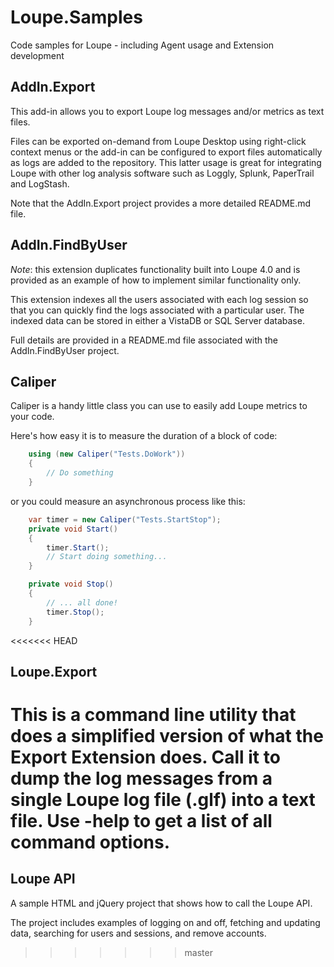 # Loupe.Samples #

Code samples for Loupe - including Agent usage and Extension development

## AddIn.Export ##
This add-in allows you to export Loupe log messages and/or metrics as text files.

Files can be exported on-demand from Loupe Desktop using right-click context menus
or the add-in can be configured to export files automatically as logs are added
to the repository.  This latter usage is great for integrating Loupe with other
log analysis software such as Loggly, Splunk, PaperTrail and LogStash.

Note that the AddIn.Export project provides a more detailed README.md file.

## AddIn.FindByUser ##

*Note*: this extension duplicates functionality built into Loupe 4.0 and is provided
as an example of how to implement similar functionality only.

This extension indexes all the users associated with each log session so that you
can quickly find the logs associated with a particular user.  The indexed data can
be stored in either a VistaDB or SQL Server database.  

Full details are provided in a README.md file associated with the AddIn.FindByUser project.

## Caliper ##

Caliper is a handy little class you can use to easily add Loupe metrics to your code.

Here's how easy it is to measure the duration of a block of code:

```C#
    using (new Caliper("Tests.DoWork"))
    {
        // Do something
    }
```

or you could measure an asynchronous process like this:

```C#
    var timer = new Caliper("Tests.StartStop");
    private void Start()
    {
        timer.Start();
        // Start doing something...
    }

    private void Stop()
    {
        // ... all done!
        timer.Stop();
    }
```

<<<<<<< HEAD
## Loupe.Export ##

This is a command line utility that does a simplified version of what the Export Extension does.
Call it to dump the log messages from a single Loupe log file (.glf) into a text file.  Use -help
to get a list of all command options.
=======
Loupe API
---------
A sample HTML and jQuery project that shows how to call the Loupe API.

The project includes examples of logging on and off, fetching and
updating data, searching for users and sessions, and remove accounts.
>>>>>>> master
